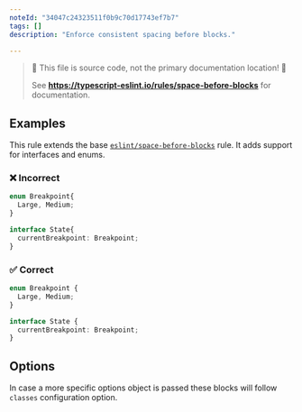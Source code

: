 ```yaml
---
noteId: "34047c24323511f0b9c70d17743ef7b7"
tags: []
description: "Enforce consistent spacing before blocks."

---
```


> 🛑 This file is source code, not the primary documentation location! 🛑
>
> See **https://typescript-eslint.io/rules/space-before-blocks** for documentation.

## Examples

This rule extends the base [`eslint/space-before-blocks`](https://eslint.org/docs/rules/space-before-blocks) rule.
It adds support for interfaces and enums.

<!-- tabs -->

### ❌ Incorrect

```ts
enum Breakpoint{
  Large, Medium;
}

interface State{
  currentBreakpoint: Breakpoint;
}
```

### ✅ Correct

```ts
enum Breakpoint {
  Large, Medium;
}

interface State {
  currentBreakpoint: Breakpoint;
}
```

## Options

In case a more specific options object is passed these blocks will follow `classes` configuration option.

